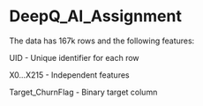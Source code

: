 # DeepQ_AI_Assignment
The data has 167k rows and the following features:

UID - Unique identifier for each row

X0...X215 - Independent features

Target_ChurnFlag - Binary target column
